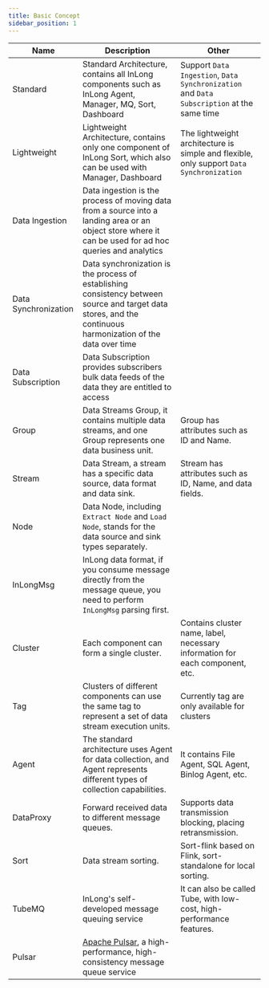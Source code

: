 ```yaml
---
title: Basic Concept
sidebar_position: 1
---
```


| Name                 | Description                                                                                                                                                   | Other                                                                                     |
|----------------------|---------------------------------------------------------------------------------------------------------------------------------------------------------------|-------------------------------------------------------------------------------------------|
| Standard             | Standard Architecture, contains all InLong components such as InLong Agent, Manager, MQ, Sort, Dashboard                                                      | Support `Data Ingestion`, `Data Synchronization` and `Data Subscription` at the same time |
| Lightweight          | Lightweight Architecture, contains only one component of InLong Sort, which also can be used with Manager, Dashboard                                          | The lightweight architecture is simple and flexible, only support `Data Synchronization`  |
| Data Ingestion       | Data ingestion is the process of moving data from a source into a landing area or an object store where it can be used for ad hoc queries and analytics       |                                                                                           |
| Data Synchronization | Data synchronization is the process of establishing consistency between source and target data stores, and the continuous harmonization of the data over time |                                                                                           |
| Data Subscription    | Data Subscription provides subscribers bulk data feeds of the data they are entitled to access                                                                |                                                                                           |
| Group                | Data Streams Group, it contains multiple data streams, and one Group represents one data business unit.                                                       | Group has attributes such as ID and Name.                                                 |
| Stream               | Data Stream, a stream has a specific data source, data format and data sink.                                                                                  | Stream has attributes such as ID, Name, and data fields.                                  |
| Node                 | Data Node, including `Extract Node` and `Load Node`,  stands for the data source and sink types separately.                                                   |                                                                                           |
| InLongMsg            | InLong data format, if you consume message directly from the message queue, you need to perform `InLongMsg` parsing first.                                    |                                                                                           |
| Cluster              | Each component can form a single cluster.                                                                                                                     | Contains cluster name, label, necessary information for each component, etc.              |
| Tag                  | Clusters of different components can use the same tag to represent a set of data stream execution units.                                                      | Currently tag are only available for clusters                                             |
| Agent                | The standard architecture uses Agent for data collection, and Agent represents different types of collection capabilities.                                    | It contains File Agent, SQL Agent, Binlog Agent, etc.                                     |
| DataProxy            | Forward received data to different message queues.                                                                                                            | Supports data transmission blocking, placing retransmission.                              |
| Sort                 | Data stream sorting.                                                                                                                                          | Sort-flink based on Flink, sort-standalone for local sorting.                             |
| TubeMQ               | InLong's self-developed message queuing service                                                                                                               | It can also be called Tube, with low-cost, high-performance features.                     |
| Pulsar               | [Apache Pulsar](https://pulsar.apache.org/), a high-performance, high-consistency message queue service                                                       |                                                                                           |